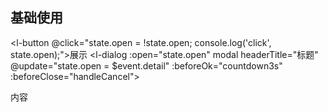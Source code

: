 ## 基础使用

<l-button @click="state.open = !state.open; console.log('click', state.open);">展示</l-button>
<l-dialog :open="state.open" modal headerTitle="标题" @update="state.open = $event.detail" :beforeOk="countdown3s" :beforeClose="handleCancel">
  <div>内容</div>
</l-dialog>

<script setup>
  import { reactive } from 'vue';
  const state = reactive({
    open: false
  })
  const countdown3s = () => new Promise(res => setTimeout(res, 3000));
  const handleCancel = async () => {
    await countdown3s();
    return false;
  }
</script>
